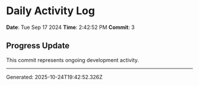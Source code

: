 # Daily Activity Log

**Date**: Tue Sep 17 2024
**Time**: 2:42:52 PM
**Commit**: 3

## Progress Update

This commit represents ongoing development activity.

---
Generated: 2025-10-24T19:42:52.326Z
